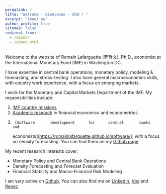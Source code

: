 ```yaml
---
permalink: /
title: "Welcome - Bienvenue - 欢迎 ! "
excerpt: "About me"
author_profile: true
sitemap: false
redirect_from: 
  - /about/
  - /about.html
---
```


Welcome to the website of Romain Lafarguette (罗哲文), Ph.D., economist at the
International Monetary Fund (IMF) in Washington DC. 

I have expertise in central bank operations, monetary policy, modeling &
forecasting, and stress-testing. I also have general macroeconomics skills, with
country work experience, with a focus on emerging markets.  

I  work  for the  Monetary  and  Capital Markets  Department  of  the IMF.  My
responsibilities include:
1. [IMF country missions](https://romainlafarguette.github.io/country/),
2.  [Academic research](https://romainlafarguette.github.io/research/)
   in financial economics and econometrics
3.      [Software       development      for      central       banks      and
   economists](https://romainlafarguette.github.io/software/), with a focus on
   density forecasting. You  can  find  them   on  my  [Github page](https://github.com/romainlafarguette)

My recent research interests cover:
- Monetary Policy and Central Bank Operations
- Density Forecasting and Forecast Evaluation
- Financial Stability and Macro-Financial Risk Modeling

I am very active on [Github](https://github.com/romainlafarguette). You can
also find me on [LinkedIn](https://www.linkedin.com/in/romain-lafarguette-罗哲文-24482a17/), [Vox](http://www.voxeu.org/person/romain-lafarguette) and [Repec](http://www.voxeu.org/person/romain-lafarguette)

